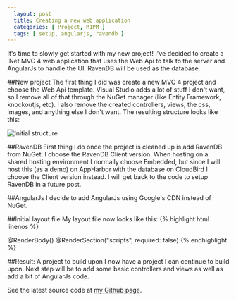```yaml
---
  layout: post
  title: Creating a new web application
  categories: [ Project, M1PM ]
  tags: [ setup, angularjs, ravendb ]
---
```

It's time to slowly get started with my new project! I've decided to create a .Net MVC 4 web application that uses the Web Api to
talk to the server and AngularJs to handle the UI. RavenDB will be used as the database.

##New project
The first thing I did was create a new MVC 4 project and choose the Web Api template.
Visual Studio adds a lot of stuff I don't want, so I remove all of that through the NuGet manager (like Entity Framework, knockoutjs, etc).
I also remove the created controllers, views, the css, images, and anything else I don't want.
The resulting structure looks like this:

![Initial structure](http://andreasmcdermott.com/images/m1pm-initial-structure.JPG)

##RavenDB
First thing I do once the project is cleaned up is add RavenDB from NuGet. 
I choose the RavenDB Client version. When hosting on a shared hosting environment I normally choose Embedded, but since I will host this (as a demo)
on AppHarbor with the database on CloudBird I choose the Client version instead. I will get back to the code to setup RavenDB in a future post.

##AngularJs
I decide to add AngularJs using Google's CDN instead of NuGet.

##Initial layout file
 My layout file now looks like this:
{% highlight html linenos %}
  <!DOCTYPE html>
  <html>
  <head>
    <meta charset="utf-8" />
    <meta name="viewport" content="width=device-width" />
    <title>M1 Project Manager | @ViewBag.Title</title>
    <link type="text/css" rel="stylesheet" href="@Url.Content("~/Content/Site.css")" />
    <script src="//ajax.googleapis.com/ajax/libs/angularjs/1.0.6/angular.min.js"></script>
  </head>
  <body>
    @RenderBody()
    @RenderSection("scripts", required: false)
  </body>
  </html>
{% endhighlight %}

##Result: A project to build upon
I now have a project I can continue to build upon. Next step will be to add some basic controllers and views as well as add a bit of AngularJs code.

See the latest source code at [my Github page](http://github.com/andreasmcdermott/m1-project-manager).
